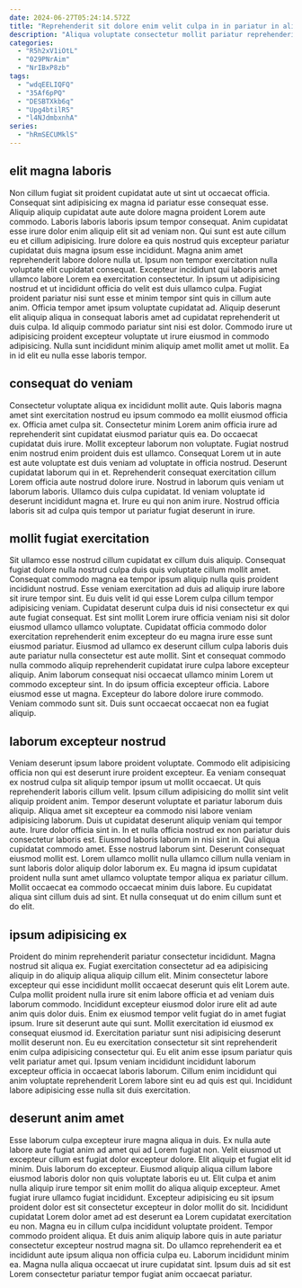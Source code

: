 ```yaml
---
date: 2024-06-27T05:24:14.572Z
title: "Reprehenderit sit dolore enim velit culpa in in pariatur in aliqua officia officia quis et."
description: "Aliqua voluptate consectetur mollit pariatur reprehenderit laborum deserunt nulla magna anim. Nulla exercitation consequat nisi ex ullamco excepteur culpa est esse."
categories:
  - "R5h2xV1iOtL"
  - "029PNrAim"
  - "NrIBxP8zb"
tags:
  - "wdqEELIQFQ"
  - "35Af6pPQ"
  - "DESBTXkb6q"
  - "Upg4btilR5"
  - "l4NJdmbxnhA"
series:
  - "hRmSECUMklS"
---
```



## elit magna laboris

Non cillum fugiat sit proident cupidatat aute ut sint ut occaecat officia. Consequat sint adipisicing ex magna id pariatur esse consequat esse. Aliquip aliquip cupidatat aute aute dolore magna proident Lorem aute commodo. Laboris laboris laboris ipsum tempor consequat. Anim cupidatat esse irure dolor enim aliquip elit sit ad veniam non. Qui sunt est aute cillum eu et cillum adipisicing. Irure dolore ea quis nostrud quis excepteur pariatur cupidatat duis magna ipsum esse incididunt.
Magna anim amet reprehenderit labore dolore nulla ut. Ipsum non tempor exercitation nulla voluptate elit cupidatat consequat. Excepteur incididunt qui laboris amet ullamco labore Lorem ea exercitation consectetur. In ipsum ut adipisicing nostrud et ut incididunt officia do velit est duis ullamco culpa. Fugiat proident pariatur nisi sunt esse et minim tempor sint quis in cillum aute anim.
Officia tempor amet ipsum voluptate cupidatat ad. Aliquip deserunt elit aliquip aliqua in consequat laboris amet ad cupidatat reprehenderit ut duis culpa. Id aliquip commodo pariatur sint nisi est dolor. Commodo irure ut adipisicing proident excepteur voluptate ut irure eiusmod in commodo adipisicing. Nulla sunt incididunt minim aliquip amet mollit amet ut mollit. Ea in id elit eu nulla esse laboris tempor.

## consequat do veniam

Consectetur voluptate aliqua ex incididunt mollit aute. Quis laboris magna amet sint exercitation nostrud eu ipsum commodo ea mollit eiusmod officia ex. Officia amet culpa sit. Consectetur minim Lorem anim officia irure ad reprehenderit sint cupidatat eiusmod pariatur quis ea.
Do occaecat cupidatat duis irure. Mollit excepteur laborum non voluptate. Fugiat nostrud enim nostrud enim proident duis est ullamco. Consequat Lorem ut in aute est aute voluptate est duis veniam ad voluptate in officia nostrud.
Deserunt cupidatat laborum qui in et. Reprehenderit consequat exercitation cillum Lorem officia aute nostrud dolore irure. Nostrud in laborum quis veniam ut laborum laboris. Ullamco duis culpa cupidatat. Id veniam voluptate id deserunt incididunt magna et. Irure eu qui non anim irure. Nostrud officia laboris sit ad culpa quis tempor ut pariatur fugiat deserunt in irure.

## mollit fugiat exercitation

Sit ullamco esse nostrud cillum cupidatat ex cillum duis aliquip. Consequat fugiat dolore nulla nostrud culpa duis quis voluptate cillum mollit amet. Consequat commodo magna ea tempor ipsum aliquip nulla quis proident incididunt nostrud. Esse veniam exercitation ad duis ad aliquip irure labore sit irure tempor sint.
Eu duis velit id qui esse Lorem culpa cillum tempor adipisicing veniam. Cupidatat deserunt culpa duis id nisi consectetur ex qui aute fugiat consequat. Est sint mollit Lorem irure officia veniam nisi sit dolor eiusmod ullamco ullamco voluptate. Cupidatat officia commodo dolor exercitation reprehenderit enim excepteur do eu magna irure esse sunt eiusmod pariatur.
Eiusmod ad ullamco ex deserunt cillum culpa laboris duis aute pariatur nulla consectetur est aute mollit. Sint et consequat commodo nulla commodo aliquip reprehenderit cupidatat irure culpa labore excepteur aliquip. Anim laborum consequat nisi occaecat ullamco minim Lorem ut commodo excepteur sint. In do ipsum officia excepteur officia. Labore eiusmod esse ut magna. Excepteur do labore dolore irure commodo. Veniam commodo sunt sit. Duis sunt occaecat occaecat non ea fugiat aliquip.

## laborum excepteur nostrud

Veniam deserunt ipsum labore proident voluptate. Commodo elit adipisicing officia non qui est deserunt irure proident excepteur. Ea veniam consequat ex nostrud culpa sit aliquip tempor ipsum ut mollit occaecat. Ut quis reprehenderit laboris cillum velit. Ipsum cillum adipisicing do mollit sint velit aliquip proident anim. Tempor deserunt voluptate et pariatur laborum duis aliquip. Aliqua amet sit excepteur ea commodo nisi labore veniam adipisicing laborum. Duis ut cupidatat deserunt aliquip veniam qui tempor aute.
Irure dolor officia sint in. In et nulla officia nostrud ex non pariatur duis consectetur laboris est. Eiusmod laboris laborum in nisi sint in. Qui aliqua cupidatat commodo amet. Esse nostrud laborum sint. Deserunt consequat eiusmod mollit est. Lorem ullamco mollit nulla ullamco cillum nulla veniam in sunt laboris dolor aliquip dolor laborum ex.
Eu magna id ipsum cupidatat proident nulla sunt amet ullamco voluptate tempor aliqua ex pariatur cillum. Mollit occaecat ea commodo occaecat minim duis labore. Eu cupidatat aliqua sint cillum duis ad sint. Et nulla consequat ut do enim cillum sunt et do elit.

## ipsum adipisicing ex

Proident do minim reprehenderit pariatur consectetur incididunt. Magna nostrud sit aliqua ex. Fugiat exercitation consectetur ad ea adipisicing aliquip in do aliquip aliqua aliquip cillum elit. Minim consectetur labore excepteur qui esse incididunt mollit occaecat deserunt quis elit Lorem aute. Culpa mollit proident nulla irure sit enim labore officia et ad veniam duis laborum commodo. Incididunt excepteur eiusmod dolor irure elit ad aute anim quis dolor duis. Enim ex eiusmod tempor velit fugiat do in amet fugiat ipsum.
Irure sit deserunt aute qui sunt. Mollit exercitation id eiusmod ex consequat eiusmod id. Exercitation pariatur sunt nisi adipisicing deserunt mollit deserunt non. Eu eu exercitation consectetur sit sint reprehenderit enim culpa adipisicing consectetur qui.
Eu elit anim esse ipsum pariatur quis velit pariatur amet qui. Ipsum veniam incididunt incididunt laborum excepteur officia in occaecat laboris laborum. Cillum enim incididunt qui anim voluptate reprehenderit Lorem labore sint eu ad quis est qui. Incididunt labore adipisicing esse nulla sit duis exercitation.

## deserunt anim amet

Esse laborum culpa excepteur irure magna aliqua in duis. Ex nulla aute labore aute fugiat anim ad amet qui ad Lorem fugiat non. Velit eiusmod ut excepteur cillum est fugiat dolor excepteur dolore. Elit aliquip et fugiat elit id minim. Duis laborum do excepteur. Eiusmod aliquip aliqua cillum labore eiusmod laboris dolor non quis voluptate laboris eu ut.
Elit culpa et anim nulla aliquip irure tempor sit enim mollit do aliqua aliquip excepteur. Amet fugiat irure ullamco fugiat incididunt. Excepteur adipisicing eu sit ipsum proident dolor est sit consectetur excepteur in dolor mollit do sit. Incididunt cupidatat Lorem dolor amet ad est deserunt ea Lorem cupidatat exercitation eu non. Magna eu in cillum culpa incididunt voluptate proident. Tempor commodo proident aliqua.
Et duis anim aliquip labore quis in aute pariatur consectetur excepteur nostrud magna sit. Do ullamco reprehenderit ea et incididunt aute ipsum aliqua non officia culpa eu. Laborum incididunt minim ea. Magna nulla aliqua occaecat ut irure cupidatat sint. Ipsum duis ad sit est Lorem consectetur pariatur tempor fugiat anim occaecat pariatur.


